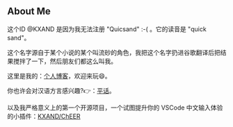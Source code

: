 ## About Me

这个ID @KXAND 是因为我无法注册 "Quicsand" :-( 。它的读音是 "quick sand"。

这个名字源自于某个小说的某个叫流砂的角色，我把这个名字扔进谷歌翻译后把结果搅拌了一下，然后朋友们都这么叫我。

这里是我的：[个人博客](https://blog.leeka.pub)，欢迎来玩😄。

你也许会对汉语方言感兴趣?👉：[平话](https://pinhua.leeka.pub)。

以及我严格意义上的第一个开源项目，一个试图提升你的 VSCode 中文输入体验的小插件：[KXAND/ChEER](https://github.com/KXAND/ChEER)
